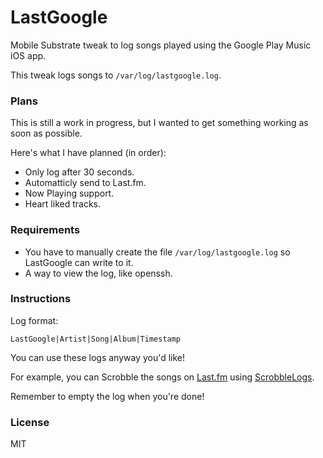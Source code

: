 # LastGoogle

Mobile Substrate tweak to log songs played using the Google Play Music iOS app. 

This tweak logs songs to `/var/log/lastgoogle.log`.

### Plans 

This is still a work in progress, but I wanted to get something working as soon as possible. 

Here's what I have planned (in order): 

* Only log after 30 seconds. 
* Automatticly send to Last.fm.
* Now Playing support. 
* Heart liked tracks.

### Requirements

* You have to manually create the file `/var/log/lastgoogle.log` so LastGoogle can write to it.
* A way to view the log, like openssh. 

### Instructions

Log format: 

```
LastGoogle|Artist|Song|Album|Timestamp
```

You can use these logs anyway you'd like! 

For example, you can Scrobble the songs on [Last.fm](http://last.fm) using [ScrobbleLogs](https://github.com/octalmage/ScrobbleLogs).

Remember to empty the log when you're done! 

### License

MIT
